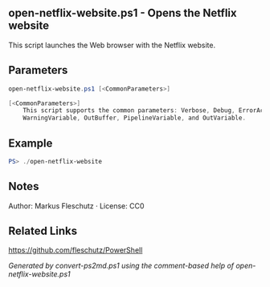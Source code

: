 ## open-netflix-website.ps1 - Opens the Netflix website

This script launches the Web browser with the Netflix website.

## Parameters
```powershell
open-netflix-website.ps1 [<CommonParameters>]

[<CommonParameters>]
    This script supports the common parameters: Verbose, Debug, ErrorAction, ErrorVariable, WarningAction, 
    WarningVariable, OutBuffer, PipelineVariable, and OutVariable.
```

## Example
```powershell
PS> ./open-netflix-website

```

## Notes
Author: Markus Fleschutz · License: CC0

## Related Links
https://github.com/fleschutz/PowerShell

*Generated by convert-ps2md.ps1 using the comment-based help of open-netflix-website.ps1*
